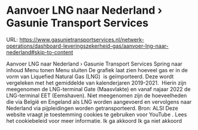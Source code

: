 # Aanvoer LNG naar Nederland › Gasunie Transport Services

URL: https://www.gasunietransportservices.nl/netwerk-operations/dashboard-leveringszekerheid-gas/aanvoer-lng-naar-nederland#skip-to-content

Aanvoer LNG naar Nederland › Gasunie Transport Services
Spring naar inhoud
Menu tonen
Menu sluiten
De grafiek laat zien hoeveel
gas
er in de vorm van Liquefied Natural
Gas
(LNG)  is geïmporteerd. Deze wordt vergeleken met het gemiddelde van kalenderjaren 2019-2021.  Hierin zijn meegenomen de LNG-terminal Gate (Maasvlakte) en vanaf najaar 2022 de LNG-terminal EET (Eemshaven).
Niet meegenomen zijn de hoeveelheden die via België en Engeland als LNG worden aangevoerd en vervolgens naar Nederland via pijpleidingen worden getransporteerd.
Bron:
ALSI
Deze website vraagt je toestemming cookies te gebruiken voor
YouTube
. Lees het
cookiebeleid
voor meer informatie.
Ik ga akkoord
Ik ga niet akkoord